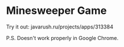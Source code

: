 # Minesweeper Game

Try it out: javarush.ru/projects/apps/313384

P.S. Doesn't work properly in Google Chrome.
